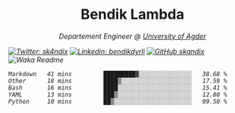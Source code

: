 <h1 align="center"> Bendik Lambda </h1>
<p align="center"><em>Departement Engineer @ <a href="http://www.uia.no">University of Agder</a></p>



[![Twitter: sk4ndix](https://img.shields.io/twitter/follow/sk4ndix?style=social)](https://twitter.com/sk4ndix)
[![Linkedin: bendikdyrli](https://img.shields.io/badge/-bendikdyrli-blue?style=flat-square&logo=Linkedin&logoColor=white&link=https://www.linkedin.com/in/bendikdyrli/)](https://www.linkedin.com/in/bendikdyrli/)
[![GitHub skandix](https://img.shields.io/github/followers/skandix?label=follow&style=social)](https://github.com/skandix)
![Waka Readme](https://github.com/skandix/skandix/workflows/Waka%20Readme/badge.svg)


<!--START_SECTION:waka-->
```text
Markdown   41 mins         █████████▓░░░░░░░░░░░░░░░   38.68 % 
Other      18 mins         ████▒░░░░░░░░░░░░░░░░░░░░   17.59 % 
Bash       16 mins         ████░░░░░░░░░░░░░░░░░░░░░   15.41 % 
YAML       13 mins         ███▒░░░░░░░░░░░░░░░░░░░░░   12.80 % 
Python     10 mins         ██▒░░░░░░░░░░░░░░░░░░░░░░   09.50 % 
```
<!--END_SECTION:waka-->

